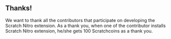 ## Thanks!
We want to thank all the contributors that participate on developing the Scratch Nitro extension. As a thank you, when one of the contributor installs Scratch Nitro extension, he/she gets 100 Scratchcoins as a thank you.
